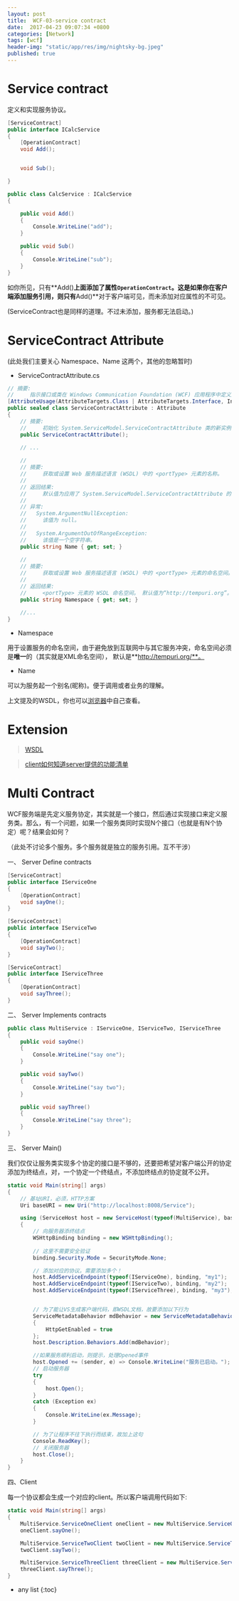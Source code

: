 ```yaml
---
layout: post
title:  WCF-03-service contract
date:  2017-04-23 09:07:34 +0800
categories: [Network]
tags: [wcf]
header-img: "static/app/res/img/nightsky-bg.jpeg"
published: true
---
```


# Service contract

定义和实现服务协议。

```c#
[ServiceContract]
public interface ICalcService
{
    [OperationContract]
    void Add();


    void Sub();

}

public class CalcService : ICalcService
{

    public void Add()
    {
        Console.WriteLine("add");
    }

    public void Sub()
    {
        Console.WriteLine("sub");
    }
}
```

如你所见，只有**Add()**上面添加了属性`OperationContract`。这是如果你在客户端添加服务引用，则只有**Add()**对于客户端可见，而未添加对应属性的不可见。


(ServiceContract也是同样的道理。不过未添加，服务都无法启动。)


# ServiceContract Attribute

(此处我们主要关心 Namespace、Name 这两个，其他的忽略暂时)

- ServiceContractAttribute.cs


```c#
// 摘要: 
//     指示接口或类在 Windows Communication Foundation (WCF) 应用程序中定义服务协定。
[AttributeUsage(AttributeTargets.Class | AttributeTargets.Interface, Inherited = false, AllowMultiple = false)]
public sealed class ServiceContractAttribute : Attribute
{
    // 摘要: 
    //     初始化 System.ServiceModel.ServiceContractAttribute 类的新实例。
    public ServiceContractAttribute();

    // ... 
    
    //
    // 摘要: 
    //     获取或设置 Web 服务描述语言 (WSDL) 中的 <portType> 元素的名称。
    //
    // 返回结果: 
    //     默认值为应用了 System.ServiceModel.ServiceContractAttribute 的类或接口的名称。
    //
    // 异常: 
    //   System.ArgumentNullException:
    //     该值为 null。
    //
    //   System.ArgumentOutOfRangeException:
    //     该值是一个空字符串。
    public string Name { get; set; }
    
    //
    // 摘要: 
    //     获取或设置 Web 服务描述语言 (WSDL) 中的 <portType> 元素的命名空间。
    //
    // 返回结果: 
    //     <portType> 元素的 WSDL 命名空间。 默认值为“http://tempuri.org”。
    public string Namespace { get; set; }
    
    //...
}
```

- Namespace

用于设置服务的命名空间，由于避免放到互联网中与其它服务冲突，命名空间必须是**唯一**的（其实就是XML命名空间），
默认是**http://tempuri.org/**。

- Name

可以为服务起一个别名(昵称)。便于调用或者业务的理解。


上文提及的WSDL，你也可以[浏览器](http://localhost:8008/Service?wsdl)中自己查看。


# Extension

> [WSDL](http://www.w3school.com.cn/wsdl/index.asp)


> [client如何知道server提供的功能清单](http://www.cnblogs.com/huangxincheng/p/4567822.html)



# Multi Contract

WCF服务端是先定义服务协定，其实就是一个接口，然后通过实现接口来定义服务类。那么，有一个问题，如果一个服务类同时实现N个接口（也就是有N个协定）呢？结果会如何？

（此处不讨论多个服务。多个服务就是独立的服务引用。互不干涉）


一、 Server Define contracts


```c#
[ServiceContract]
public interface IServiceOne
{
    [OperationContract]
    void sayOne();
}

[ServiceContract]
public interface IServiceTwo
{
    [OperationContract]
    void sayTwo();
}

[ServiceContract]
public interface IServiceThree
{
    [OperationContract]
    void sayThree();
}
```

二、 Server Implements contracts


```c#
public class MultiService : IServiceOne, IServiceTwo, IServiceThree
{
    public void sayOne()
    {
        Console.WriteLine("say one");
    }

    public void sayTwo()
    {
        Console.WriteLine("say two");
    }

    public void sayThree()
    {
        Console.WriteLine("say three");
    }
}
```



三、 Server Main() 

我们仅仅让服务类实现多个协定的接口是不够的，还要把希望对客户端公开的协定添加为终结点，对，一个协定一个终结点，不添加终结点的协定就不公开。

```c#
static void Main(string[] args)
{
    // 基址URI，必须，HTTP方案  
    Uri baseURI = new Uri("http://localhost:8008/Service");

    using (ServiceHost host = new ServiceHost(typeof(MultiService), baseURI))
    {
        // 向服务器添终结点  
        WSHttpBinding binding = new WSHttpBinding();
        
        // 这里不需要安全验证  
        binding.Security.Mode = SecurityMode.None;

        // 添加对应的协议。需要添加多个！
        host.AddServiceEndpoint(typeof(IServiceOne), binding, "my1");
        host.AddServiceEndpoint(typeof(IServiceTwo), binding, "my2");
        host.AddServiceEndpoint(typeof(IServiceThree), binding, "my3");


        // 为了能让VS生成客户端代码，即WSDL文档，故要添加以下行为  
        ServiceMetadataBehavior mdBehavior = new ServiceMetadataBehavior()
        {
            HttpGetEnabled = true
        };
        host.Description.Behaviors.Add(mdBehavior);

        //如果服务顺利启动，则提示，处理Opened事件  
        host.Opened += (sender, e) => Console.WriteLine("服务已启动。");
        // 启动服务器  
        try
        {
            host.Open();
        }
        catch (Exception ex)
        {
            Console.WriteLine(ex.Message);
        }

        // 为了让程序不往下执行而结束，故加上这句  
        Console.ReadKey();
        // 关闭服务器  
        host.Close();
    }  
}
```

四、Client
 
每一个协议都会生成一个对应的client。所以客户端调用代码如下:

```c#
static void Main(string[] args)
{
    MultiService.ServiceOneClient oneClient = new MultiService.ServiceOneClient();
    oneClient.sayOne();

    MultiService.ServiceTwoClient twoClient = new MultiService.ServiceTwoClient();
    twoClient.sayTwo();

    MultiService.ServiceThreeClient threeClient = new MultiService.ServiceThreeClient();
    threeClient.sayThree();
}
```



* any list
{:toc}










